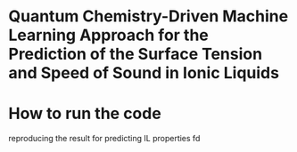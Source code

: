 # Quantum Chemistry-Driven Machine Learning Approach for the Prediction of the Surface Tension and Speed of Sound in Ionic Liquids
# How to run the code
reproducing the result for predicting IL properties
fd

